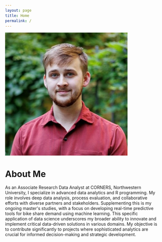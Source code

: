 ```yaml
---
layout: page
title: Home
permalink: /
---
```


![Headshot of Me](images/headshot.jpeg) 
# About Me

As an Associate Research Data Analyst at CORNERS, Northwestern University, I specialize in advanced data analytics and R programming. My role involves deep data analysis, process evaluation, and collaborative efforts with diverse partners and stakeholders. Supplementing this is my ongoing master's studies, with a focus on developing real-time predictive tools for bike share demand using machine learning. This specific application of data science underscores my broader ability to innovate and implement critical data-driven solutions in various domains. My objective is to contribute significantly to projects where sophisticated analytics are crucial for informed decision-making and strategic development.
